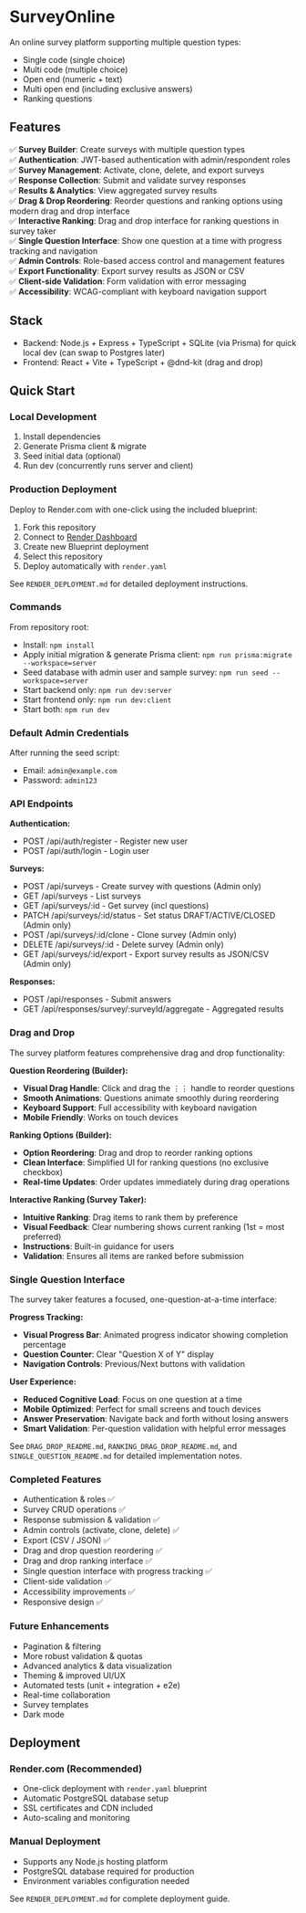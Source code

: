# SurveyOnline

An online survey platform supporting multiple question types:

- Single code (single choice)
- Multi code (multiple choice)
- Open end (numeric + text)
- Multi open end (including exclusive answers)
- Ranking questions

## Features

✅ **Survey Builder**: Create surveys with multiple question types  
✅ **Authentication**: JWT-based authentication with admin/respondent roles  
✅ **Survey Management**: Activate, clone, delete, and export surveys  
✅ **Response Collection**: Submit and validate survey responses  
✅ **Results & Analytics**: View aggregated survey results  
✅ **Drag & Drop Reordering**: Reorder questions and ranking options using modern drag and drop interface  
✅ **Interactive Ranking**: Drag and drop interface for ranking questions in survey taker  
✅ **Single Question Interface**: Show one question at a time with progress tracking and navigation  
✅ **Admin Controls**: Role-based access control and management features  
✅ **Export Functionality**: Export survey results as JSON or CSV  
✅ **Client-side Validation**: Form validation with error messaging  
✅ **Accessibility**: WCAG-compliant with keyboard navigation support  

## Stack

- Backend: Node.js + Express + TypeScript + SQLite (via Prisma) for quick local dev (can swap to Postgres later)
- Frontend: React + Vite + TypeScript + @dnd-kit (drag and drop)

## Quick Start

### Local Development

1. Install dependencies
2. Generate Prisma client & migrate
3. Seed initial data (optional)
4. Run dev (concurrently runs server and client)

### Production Deployment

Deploy to Render.com with one-click using the included blueprint:

1. Fork this repository
2. Connect to [Render Dashboard](https://dashboard.render.com)
3. Create new Blueprint deployment
4. Select this repository
5. Deploy automatically with `render.yaml`

See `RENDER_DEPLOYMENT.md` for detailed deployment instructions.

### Commands

From repository root:

- Install: `npm install`
- Apply initial migration & generate Prisma client: `npm run prisma:migrate --workspace=server`
- Seed database with admin user and sample survey: `npm run seed --workspace=server`
- Start backend only: `npm run dev:server`
- Start frontend only: `npm run dev:client`
- Start both: `npm run dev`

### Default Admin Credentials

After running the seed script:
- Email: `admin@example.com`
- Password: `admin123`

### API Endpoints

**Authentication:**
- POST /api/auth/register - Register new user
- POST /api/auth/login - Login user

**Surveys:**
- POST /api/surveys - Create survey with questions (Admin only)
- GET /api/surveys - List surveys
- GET /api/surveys/:id - Get survey (incl questions)
- PATCH /api/surveys/:id/status - Set status DRAFT/ACTIVE/CLOSED (Admin only)
- POST /api/surveys/:id/clone - Clone survey (Admin only)
- DELETE /api/surveys/:id - Delete survey (Admin only)
- GET /api/surveys/:id/export - Export survey results as JSON/CSV (Admin only)

**Responses:**
- POST /api/responses - Submit answers
- GET /api/responses/survey/:surveyId/aggregate - Aggregated results

### Drag and Drop

The survey platform features comprehensive drag and drop functionality:

**Question Reordering (Builder):**
- **Visual Drag Handle**: Click and drag the ⋮⋮ handle to reorder questions
- **Smooth Animations**: Questions animate smoothly during reordering
- **Keyboard Support**: Full accessibility with keyboard navigation
- **Mobile Friendly**: Works on touch devices

**Ranking Options (Builder):**
- **Option Reordering**: Drag and drop to reorder ranking options
- **Clean Interface**: Simplified UI for ranking questions (no exclusive checkbox)
- **Real-time Updates**: Order updates immediately during drag operations

**Interactive Ranking (Survey Taker):**
- **Intuitive Ranking**: Drag items to rank them by preference
- **Visual Feedback**: Clear numbering shows current ranking (1st = most preferred)
- **Instructions**: Built-in guidance for users
- **Validation**: Ensures all items are ranked before submission

### Single Question Interface

The survey taker features a focused, one-question-at-a-time interface:

**Progress Tracking:**
- **Visual Progress Bar**: Animated progress indicator showing completion percentage
- **Question Counter**: Clear "Question X of Y" display
- **Navigation Controls**: Previous/Next buttons with validation

**User Experience:**
- **Reduced Cognitive Load**: Focus on one question at a time
- **Mobile Optimized**: Perfect for small screens and touch devices
- **Answer Preservation**: Navigate back and forth without losing answers
- **Smart Validation**: Per-question validation with helpful error messages

See `DRAG_DROP_README.md`, `RANKING_DRAG_DROP_README.md`, and `SINGLE_QUESTION_README.md` for detailed implementation notes.

### Completed Features

- Authentication & roles ✅
- Survey CRUD operations ✅
- Response submission & validation ✅
- Admin controls (activate, clone, delete) ✅
- Export (CSV / JSON) ✅
- Drag and drop question reordering ✅
- Drag and drop ranking interface ✅
- Single question interface with progress tracking ✅
- Client-side validation ✅
- Accessibility improvements ✅
- Responsive design ✅

### Future Enhancements

- Pagination & filtering
- More robust validation & quotas
- Advanced analytics & data visualization
- Theming & improved UI/UX
- Automated tests (unit + integration + e2e)
- Real-time collaboration
- Survey templates
- Dark mode

## Deployment

### Render.com (Recommended)
- One-click deployment with `render.yaml` blueprint
- Automatic PostgreSQL database setup
- SSL certificates and CDN included
- Auto-scaling and monitoring

### Manual Deployment
- Supports any Node.js hosting platform
- PostgreSQL database required for production
- Environment variables configuration needed

See `RENDER_DEPLOYMENT.md` for complete deployment guide.
